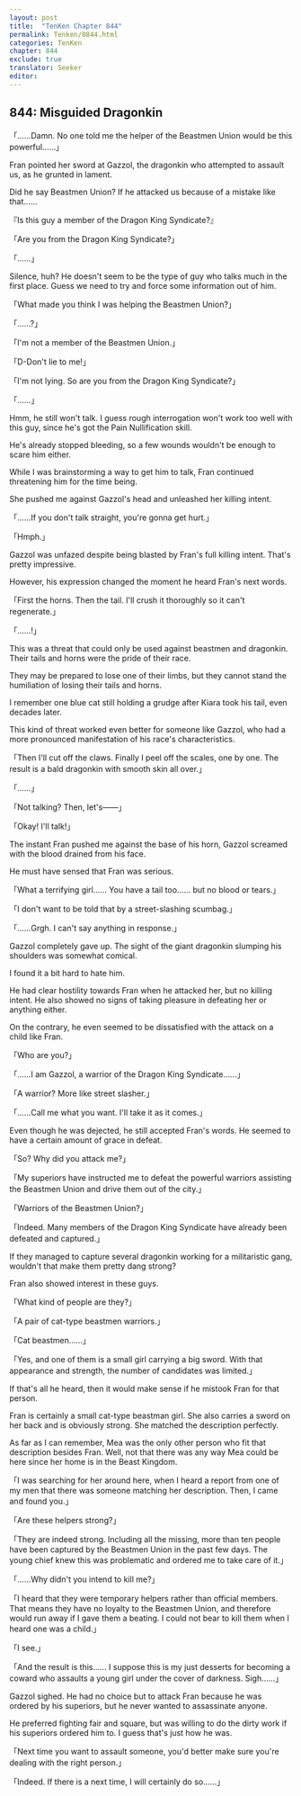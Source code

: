 ```yaml
---
layout: post
title:  "TenKen Chapter 844"
permalink: Tenken/0844.html
categories: TenKen
chapter: 844
exclude: true
translator: Seeker
editor: 
---
```

<h2 id="ch844">844: Misguided Dragonkin</h2>

「……Damn. No one told me the helper of the Beastmen Union would be this powerful……」

 Fran pointed her sword at Gazzol, the dragonkin who attempted to assault us, as he grunted in lament.

 Did he say Beastmen Union? If he attacked us because of a mistake like that……

『Is this guy a member of the Dragon King Syndicate?』

「Are you from the Dragon King Syndicate?」

「……」

 Silence, huh? He doesn't seem to be the type of guy who talks much in the first place. Guess we need to try and force some information out of him.

「What made you think I was helping the Beastmen Union?」

「……?」

「I'm not a member of the Beastmen Union.」

「D-Don't lie to me!」

「I'm not lying. So are you from the Dragon King Syndicate?」

「……」

 Hmm, he still won't talk. I guess rough interrogation won't work too well with this guy, since he's got the Pain Nullification skill.

 He's already stopped bleeding, so a few wounds wouldn't be enough to scare him either.

 While I was brainstorming a way to get him to talk, Fran continued threatening him for the time being.

 She pushed me against Gazzol's head and unleashed her killing intent.

「……If you don't talk straight, you're gonna get hurt.」

「Hmph.」

 Gazzol was unfazed despite being blasted by Fran's full killing intent. That's pretty impressive.

 However, his expression changed the moment he heard Fran's next words.

「First the horns. Then the tail. I'll crush it thoroughly so it can't regenerate.」

「……!」

 This was a threat that could only be used against beastmen and dragonkin. Their tails and horns were the pride of their race.

 They may be prepared to lose one of their limbs, but they cannot stand the humiliation of losing their tails and horns.

 I remember one blue cat still holding a grudge after Kiara took his tail, even decades later.

 This kind of threat worked even better for someone like Gazzol, who had a more pronounced manifestation of his race's characteristics.

「Then I'll cut off the claws. Finally I peel off the scales, one by one. The result is a bald dragonkin with smooth skin all over.」

「……」

「Not talking? Then, let's――」

「Okay! I'll talk!」

 The instant Fran pushed me against the base of his horn, Gazzol screamed with the blood drained from his face.

 He must have sensed that Fran was serious.

「What a terrifying girl…… You have a tail too…… but no blood or tears.」

「I don't want to be told that by a street-slashing scumbag.」

「……Grgh. I can't say anything in response.」

 Gazzol completely gave up. The sight of the giant dragonkin slumping his shoulders was somewhat comical.

 I found it a bit hard to hate him.

 He had clear hostility towards Fran when he attacked her, but no killing intent. He also showed no signs of taking pleasure in defeating her or anything either.

 On the contrary, he even seemed to be dissatisfied with the attack on a child like Fran.

「Who are you?」

「……I am Gazzol, a warrior of the Dragon King Syndicate……」

「A warrior? More like street slasher.」

「……Call me what you want. I'll take it as it comes.」

 Even though he was dejected, he still accepted Fran's words. He seemed to have a certain amount of grace in defeat.

「So? Why did you attack me?」

「My superiors have instructed me to defeat the powerful warriors assisting the Beastmen Union and drive them out of the city.」

「Warriors of the Beastmen Union?」

「Indeed. Many members of the Dragon King Syndicate have already been defeated and captured.」

 If they managed to capture several dragonkin working for a militaristic gang, wouldn't that make them pretty dang strong?

 Fran also showed interest in these guys.

「What kind of people are they?」

「A pair of cat-type beastmen warriors.」

「Cat beastmen……」

「Yes, and one of them is a small girl carrying a big sword. With that appearance and strength, the number of candidates was limited.」

 If that's all he heard, then it would make sense if he mistook Fran for that person.

 Fran is certainly a small cat-type beastman girl. She also carries a sword on her back and is obviously strong. She matched the description perfectly.

 As far as I can remember, Mea was the only other person who fit that description besides Fran. Well, not that there was any way Mea could be here since her home is in the Beast Kingdom.

「I was searching for her around here, when I heard a report from one of my men that there was someone matching her description. Then, I came and found you.」

「Are these helpers strong?」

「They are indeed strong. Including all the missing, more than ten people have been captured by the Beastmen Union in the past few days. The young chief knew this was problematic and ordered me to take care of it.」

「……Why didn't you intend to kill me?」

「I heard that they were temporary helpers rather than official members. That means they have no loyalty to the Beastmen Union, and therefore would run away if I gave them a beating. I could not bear to kill them when I heard one was a child.」

「I see.」

「And the result is this…… I suppose this is my just desserts for becoming a coward who assaults a young girl under the cover of darkness. Sigh……」

 Gazzol sighed. He had no choice but to attack Fran because he was ordered by his superiors, but he never wanted to assassinate anyone.

 He preferred fighting fair and square, but was willing to do the dirty work if his superiors ordered him to. I guess that's just how he was.

「Next time you want to assault someone, you'd better make sure you're dealing with the right person.」

「Indeed. If there is a next time, I will certainly do so……」



